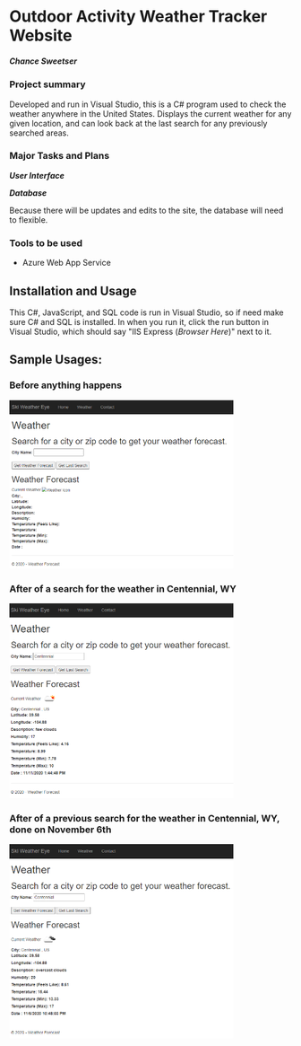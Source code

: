 # Outdoor Activity Weather Tracker Website
##### Chance Sweetser

### Project summary
Developed and run in Visual Studio, this is a C# program used to check the weather anywhere in the United States. Displays the current weather for any given location, and can look back at the last search for any previously searched areas.

### Major Tasks and Plans
***User Interface***

***Database***

Because there will be updates and edits to the site, the database will need to flexible.

### Tools to be used
* Azure Web App Service

## Installation and Usage ##
This C#, JavaScript, and SQL code is run in Visual Studio, so if need make sure C# and SQL is installed. In when you run it, click the run button in Visual Studio, which should say "IIS Express (_Browser Here_)" next to it.

## Sample Usages:
### Before anything happens

<img src = "https://raw.githubusercontent.com/chancesweetser/Weather-Tracker/master/assets/WeatherSearch1.png" width = "400"> <br>

### After of a search for the weather in Centennial, WY

<img src = "https://raw.githubusercontent.com/chancesweetser/Weather-Tracker/master/assets/WeatherSearch2.png" width = "400"> <br>

### After of a previous search for the weather in Centennial, WY, done on November 6th

<img src = "https://raw.githubusercontent.com/chancesweetser/Weather-Tracker/master/assets/WeatherSearch3.png" width = "400"> <br>

